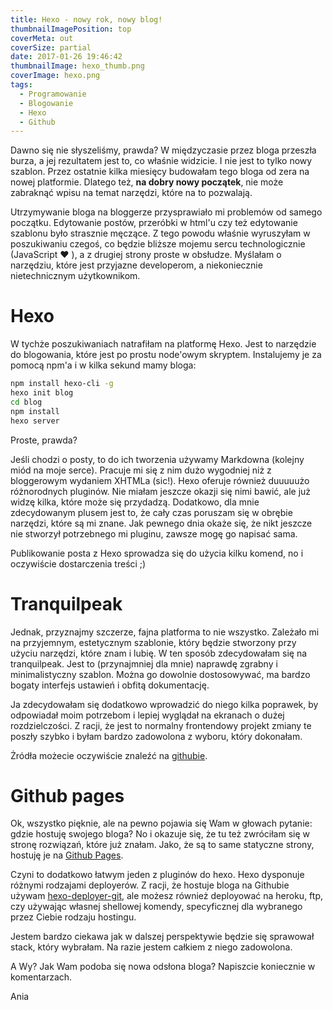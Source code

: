 ```yaml
---
title: Hexo - nowy rok, nowy blog!
thumbnailImagePosition: top
coverMeta: out
coverSize: partial
date: 2017-01-26 19:46:42
thumbnailImage: hexo_thumb.png
coverImage: hexo.png
tags:
  - Programowanie
  - Blogowanie
  - Hexo
  - Github
---
```


Dawno się nie słyszeliśmy, prawda? W międzyczasie przez bloga przeszła burza, a jej rezultatem jest to, co właśnie widzicie. I nie jest to tylko nowy szablon. Przez ostatnie kilka miesięcy budowałam tego bloga od zera na nowej platformie. Dlatego też, **na dobry nowy początek**, nie może zabraknąć wpisu na temat narzędzi, które na to pozwalają.

<!-- more -->

Utrzymywanie bloga na bloggerze przysprawiało mi problemów od samego początku. Edytowanie postów, przeróbki w html'u czy też edytowanie szablonu było strasznie męczące. Z tego powodu właśnie wyruszyłam w poszukiwaniu czegoś, co będzie bliższe mojemu sercu technologicznie (JavaScript &#10084;	), a z drugiej strony proste w obsłudze. Myślałam o narzędziu, które jest przyjazne developerom, a niekoniecznie nietechnicznym użytkownikom.

# Hexo
W tychże poszukiwaniach natrafiłam na platformę Hexo. Jest to narzędzie do blogowania, które jest po prostu node'owym skryptem. Instalujemy je za pomocą npm'a i w kilka sekund mamy bloga:
```bash
npm install hexo-cli -g
hexo init blog
cd blog
npm install
hexo server
```
Proste, prawda?

Jeśli chodzi o posty, to do ich tworzenia używamy Markdowna (kolejny miód na moje serce). Pracuje mi się z nim dużo wygodniej niż z bloggerowym wydaniem XHTMLa (sic!).
Hexo oferuje również duuuuużo różnorodnych pluginów. Nie miałam jeszcze okazji się nimi bawić, ale już widzę kilka, które może się przydadzą. Dodatkowo, dla mnie zdecydowanym plusem jest to, że cały czas poruszam się w obrębie narzędzi, które są mi znane. Jak pewnego dnia okaże się, że nikt jeszcze nie stworzył potrzebnego mi pluginu, zawsze mogę go napisać sama.

Publikowanie posta z Hexo sprowadza się do użycia kilku komend, no i oczywiście dostarczenia treści ;)

# Tranquilpeak
Jednak, przyznajmy szczerze, fajna platforma to nie wszystko. Zależało mi na przyjemnym, estetycznym szablonie, który będzie stworzony przy użyciu narzędzi, które znam i lubię. W ten sposób zdecydowałam się na tranquilpeak. Jest to (przynajmniej dla mnie) naprawdę zgrabny i minimalistyczny szablon. Można go dowolnie dostosowywać, ma bardzo bogaty interfejs ustawień i obfitą dokumentację.

Ja zdecydowałam się dodatkowo wprowadzić do niego kilka poprawek, by odpowiadał moim potrzebom i lepiej wyglądał na ekranach o dużej rozdzielczości. Z racji, że jest to normalny frontendowy projekt zmiany te poszły szybko i byłam bardzo zadowolona z wyboru, który dokonałam.

Żródła możecie oczywiście znaleźć na [githubie](https://github.com/LouisBarranqueiro/hexo-theme-tranquilpeak).

# Github pages
Ok, wszystko pięknie, ale na pewno pojawia się Wam w głowach pytanie: gdzie hostuję swojego bloga? No i okazuje się, że tu też zwróciłam się w stronę rozwiązań, które już znałam. Jako, że są to same statyczne strony, hostuję je na [Github Pages](https://pages.github.com/).

Czyni to dodatkowo łatwym jeden z pluginów do hexo. Hexo dysponuje różnymi rodzajami deployerów. Z racji, że hostuje bloga na Githubie używam [hexo-deployer-git](https://github.com/hexojs/hexo-deployer-git), ale możesz również deployować na heroku, ftp, czy używając własnej shellowej komendy, specyficznej dla wybranego przez Ciebie rodzaju hostingu.

Jestem bardzo ciekawa jak w dalszej perspektywie będzie się sprawował stack, który wybrałam. Na razie jestem całkiem z niego zadowolona.

A Wy? Jak Wam podoba się nowa odsłona bloga? Napiszcie koniecznie w komentarzach.

Ania
